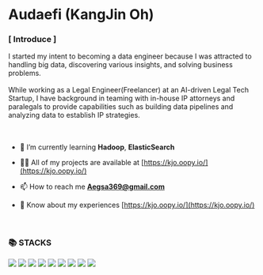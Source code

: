 <h1 align="left"> Audaefi (KangJin Oh)</h1>
<h3 align="left"> [ Introduce ] </h3>
I started my intent to becoming a data engineer because I was attracted to handling big data, discovering various insights, and solving business problems.
  <br>
  <br>
While working as a Legal Engineer(Freelancer) at an AI-driven Legal Tech Startup, I have background in teaming with in-house IP attorneys and paralegals to provide capabilities such as building data pipelines and analyzing data to establish IP strategies.
  <br>
  <br>
  <br>
  
- 🌱 I’m currently learning **Hadoop**, **ElasticSearch**

- 👨‍💻 All of my projects are available at [https://kjo.oopy.io/](https://kjo.oopy.io/)

- 📫 How to reach me **Aegsa369@gmail.com**

- 📄 Know about my experiences [https://kjo.oopy.io/](https://kjo.oopy.io/)
  <br>
  <br>
  <br>
<div align="left"><h3>📚 STACKS</h3></div>

<div align="left"> 
  <img src="https://img.shields.io/badge/Python-3776AB?style=flat-square&logo=Python&logoColor=white"/>
  <img src="https://img.shields.io/badge/Scala-DC322F?style=flat-square&logo=Scala&logoColor=white"/>
  <img src="https://img.shields.io/badge/Selenium-43B02A?style=flat-square&logo=Selenium&logoColor=white"/>
  <img src="https://img.shields.io/badge/MySQL-4479A1?style=flat-square&logo=MySQL&logoColor=white"/>
  <img src="https://img.shields.io/badge/Apache Spark-E25A1C?style=flat-square&logo=ApacheSpark&logoColor=white"/>
  <img src="https://img.shields.io/badge/Amazon AWS-232F3E?style=flat-square&logo=amazonaws&logoColor=white"/>
  <img src="https://img.shields.io/badge/Apache Airflow-017CEE?style=flat-square&logo=ApacheAirflow&logoColor=white"/>
  <img src="https://img.shields.io/badge/Docker-2496ED?style=flat-square&logo=Docker&logoColor=white"/>
  <img src="https://img.shields.io/badge/Tableau-E97627?style=flat-square&logo=Tableau&logoColor=white"/>
  <br>
</div>
